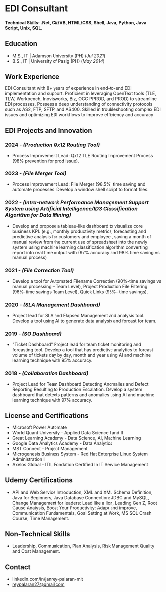 # EDI Consultant

#### Technical Skills: .Net, C#/VB, HTML/CSS, Shell, Java, Python, Java Script, Unix, SQL.

## Education							       		
<!-- - Ph.D., IT | Technological University of the Philippines (_Aug 2023_) -->
- M.S., IT | Adamson University (PH) (_Jul 2021_)	 			        		
- B.S., IT | University of Pasig (PH) (_May 2014_)

## Work Experience
<!-- ** **EDI Consultant (_2016 - Present_)** ** -->
 EDI Consultant with 8+ years of experience in end-to-end EDI implementation and support. Proficient in
 leveraging OpenText tools (TLE, TLW, Workbench, Inovisworks, Biz, OCC PPROD, and PROD) to streamline
 EDI processes. Possess a deep understanding of connectivity protocols such as AS2, FTP, SFTP, and AS400.
 Skilled in troubleshooting complex EDI issues and optimizing EDI workflows to improve efficiency and
 accuracy

<!-- **Customer Support - Hinduja Global Sol. (_2014 - 2016_)** -->
<!-- - Listening & responding with the greatest concern, health insurance related and emergency service requests. -->
<!-- - Provide effective diffuse high-tension situations in goal driven environment. -->
<!-- - Negotiate with 3rd party providers to ensure calls are resolved in timely manner. -->

## EDI Projects and Innovation
### 2024 - _(Production Qx12 Routing Tool)_
- Process Improvement Lead: Qx12 TLE Routing Improvement Process (98% prevention for prod issue).
  
### 2023 - _(File Merger Tool)_
- Process Improvement Lead: File Merger (98.5%) time saving and automate processes. Develop a window shell script to format files.

### 2022 - _(Intra-network Performance Management Support System using Artificial Intelligence/ID3 Classification Algorithm for Data Mining)_
- Develop and propose a tableau-like dashboard to visualize core business KPI. (e.g., monthly productivity metrics, forecasting and predictive analysis for customers and employee), saving a month of manual review from the current use of spreadsheet into the newly system using machine learning classification algorithm converting report into real time output with (97% accuracy and 98% time saving vs manual process)

### 2021 - _(File Correction Tool)_
- Develop a tool for Automated Filename Correction (90%-time savings vs manual processing – Team Level), Project Production File Filtering (96%-time savings Team Level), Quick Links (95%- time savings).

### 2020 - _(SLA Management Dashboard)_
- Project lead for SLA and Elapsed Management and analysis tool. Develop a tool using AI to generate data analysis and forcast for team.

### 2019 - _(SO Dashboard)_
- "Ticket Dashboard" Project lead for team ticket monitoring and forcasting tool. Develop a tool that has predictive analytics to forcast volume of tickets day by day, month and year using AI and machine learning technique with 95% accuracy.

### 2018 - _(Collaboration Dashboard)_
- Project Lead for Team Dashboard Detecting Anomalies and Defect Reporting Resulting to Production Escalation. Develop a system dashboard that detects patterns and anomalies using AI and machine learning technique with 97% accuracy.

## License and Certifications
- Microsoft Power Automate
- World Quant University - Applied Data Science I and II
- Great Learning Academy - Data Science, AI, Machine Learning
- Google Data Analytics Academy - Data Analytics
- MST Connect - Project Management
- Microgenesis Business System - Red Hat Enterprise Linux System Administration I
- Axelos Global - ITIL Fondation Certified In IT Service Management

## Udemy Certifications
- API and Web Service Introduction, XML and XML Schema Definition, Java for Beginners, 
Java Database Connection: JDBC and MySQL, Change Management for leaders: Lead like a lion, Leading Gen Z, 
Root Cause Analysis, Boost Your Productivity: Adapt and Improve, Communication Fundamentals, Goal Setting at 
Work, MS SQL Crash Course, Time Management.

## Non-Technical Skills
- Leadership, Communication, Plan Analysis, Risk Management Quality and Cost Management. 

## Contact
- linkedin.com/in/janrey-palaran-mit
- reypalaran27@gmail.com
